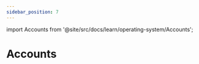 ```yaml
---
sidebar_position: 7
---
```


import Accounts from '@site/src/docs/learn/operating-system/Accounts';

# Accounts

<Accounts />
